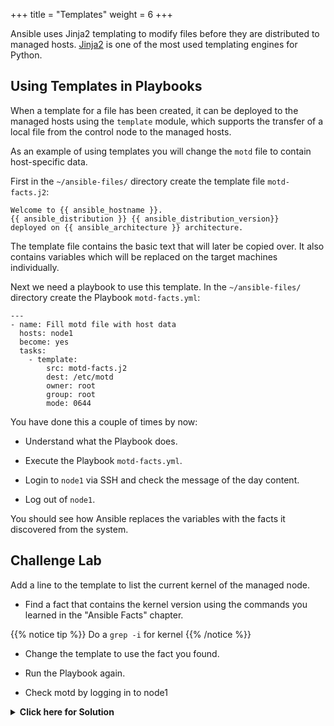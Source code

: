 +++
title = "Templates"
weight = 6
+++

Ansible uses Jinja2 templating to modify files before they are distributed to managed hosts. [Jinja2](http://jinja.pocoo.org) is one of the most used templating engines for Python.

## Using Templates in Playbooks

When a template for a file has been created, it can be deployed to the managed hosts using the `template` module, which supports the transfer of a local file from the control node to the managed hosts.

As an example of using templates you will change the `motd` file to contain host-specific data.

First in the `~/ansible-files/` directory create the template file `motd-facts.j2`:

<!-- {% raw %} -->
```html+jinja
Welcome to {{ ansible_hostname }}.
{{ ansible_distribution }} {{ ansible_distribution_version}}
deployed on {{ ansible_architecture }} architecture.
```
<!-- {% endraw %} -->

The template file contains the basic text that will later be copied over. It also contains variables which will be replaced on the target machines individually.

Next we need a playbook to use this template. In the `~/ansible-files/` directory create the Playbook `motd-facts.yml`:

```
---
- name: Fill motd file with host data
  hosts: node1
  become: yes
  tasks:
    - template:
        src: motd-facts.j2
        dest: /etc/motd
        owner: root
        group: root
        mode: 0644
```

You have done this a couple of times by now:

- Understand what the Playbook does.

- Execute the Playbook `motd-facts.yml`.

- Login to `node1` via SSH and check the message of the day content.

- Log out of `node1`.

You should see how Ansible replaces the variables with the facts it discovered from the system.

## Challenge Lab

Add a line to the template to list the current kernel of the managed node.

- Find a fact that contains the kernel version using the commands you learned in the "Ansible Facts" chapter.

{{% notice tip %}}
Do a `grep -i` for kernel
{{% /notice %}}

- Change the template to use the fact you found.

- Run the Playbook again.

- Check motd by logging in to node1

<details><summary> <b>Click here for Solution</b> </summary>
<hr/>
<p>

- Find the fact:

```bash
[{{< param "control_prompt" >}} ansible-files]$ ansible node1 -m setup|grep -i kernel
       "ansible_kernel": "3.10.0-693.el7.x86_64",
```

- Modify the template `motd-facts.j2`:

```html+jinja
Welcome to {{ ansible_hostname }}.
{{ ansible_distribution }} {{ ansible_distribution_version}}
deployed on {{ ansible_architecture }} architecture
running kernel {{ ansible_kernel }}.
```

- Run the playbook.
- Verify the new message via SSH login to `node1`.

</p>
<hr/>
</details>
